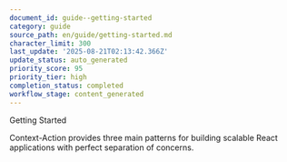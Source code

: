 ```yaml
---
document_id: guide--getting-started
category: guide
source_path: en/guide/getting-started.md
character_limit: 300
last_update: '2025-08-21T02:13:42.366Z'
update_status: auto_generated
priority_score: 95
priority_tier: high
completion_status: completed
workflow_stage: content_generated
---
```

Getting Started

Context-Action provides three main patterns for building scalable React applications with perfect separation of concerns.
